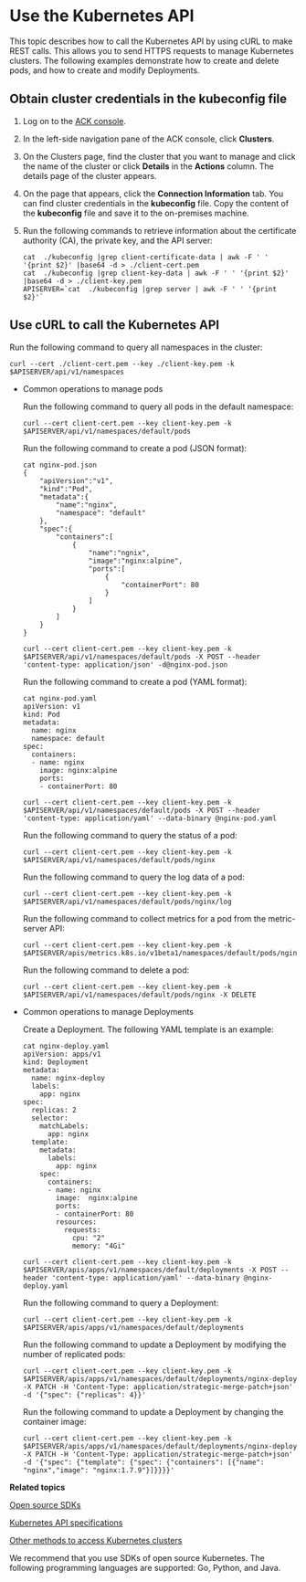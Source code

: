 # Use the Kubernetes API

This topic describes how to call the Kubernetes API by using cURL to make REST calls. This allows you to send HTTPS requests to manage Kubernetes clusters. The following examples demonstrate how to create and delete pods, and how to create and modify Deployments.

## Obtain cluster credentials in the kubeconfig file

1.  Log on to the [ACK console](https://cs.console.aliyun.com).

2.  In the left-side navigation pane of the ACK console, click **Clusters**.

3.  On the Clusters page, find the cluster that you want to manage and click the name of the cluster or click **Details** in the **Actions** column. The details page of the cluster appears.

4.  On the page that appears, click the **Connection Information** tab. You can find cluster credentials in the **kubeconfig** file. Copy the content of the **kubeconfig** file and save it to the on-premises machine.

5.  Run the following commands to retrieve information about the certificate authority \(CA\), the private key, and the API server:

    ```
    cat  ./kubeconfig |grep client-certificate-data | awk -F ' ' '{print $2}' |base64 -d > ./client-cert.pem
    cat  ./kubeconfig |grep client-key-data | awk -F ' ' '{print $2}' |base64 -d > ./client-key.pem
    APISERVER=`cat  ./kubeconfig |grep server | awk -F ' ' '{print $2}'`
    ```


## Use cURL to call the Kubernetes API

Run the following command to query all namespaces in the cluster:

```
curl --cert ./client-cert.pem --key ./client-key.pem -k $APISERVER/api/v1/namespaces
```

-   Common operations to manage pods

    Run the following command to query all pods in the default namespace:

    ```
    curl --cert client-cert.pem --key client-key.pem -k $APISERVER/api/v1/namespaces/default/pods
    ```

    Run the following command to create a pod \(JSON format\):

    ```
    cat nginx-pod.json
    {
        "apiVersion":"v1",
        "kind":"Pod",
        "metadata":{
            "name":"nginx",
            "namespace": "default"
        },
        "spec":{
            "containers":[
                {
                    "name":"ngnix",
                    "image":"nginx:alpine",
                    "ports":[
                        {
                            "containerPort": 80
                        }
                    ]
                }
            ]
        }
    }
    
    curl --cert client-cert.pem --key client-key.pem -k $APISERVER/api/v1/namespaces/default/pods -X POST --header 'content-type: application/json' -d@nginx-pod.json
    ```

    Run the following command to create a pod \(YAML format\):

    ```
    cat nginx-pod.yaml
    apiVersion: v1
    kind: Pod
    metadata:
      name: nginx
      namespace: default
    spec:
      containers:
      - name: nginx
        image: nginx:alpine
        ports:
        - containerPort: 80
    
    curl --cert client-cert.pem --key client-key.pem -k $APISERVER/api/v1/namespaces/default/pods -X POST --header 'content-type: application/yaml' --data-binary @nginx-pod.yaml
    ```

    Run the following command to query the status of a pod:

    ```
    curl --cert client-cert.pem --key client-key.pem -k $APISERVER/api/v1/namespaces/default/pods/nginx
    ```

    Run the following command to query the log data of a pod:

    ```
    curl --cert client-cert.pem --key client-key.pem -k $APISERVER/api/v1/namespaces/default/pods/nginx/log
    ```

    Run the following command to collect metrics for a pod from the metric-server API:

    ```
    curl --cert client-cert.pem --key client-key.pem -k $APISERVER/apis/metrics.k8s.io/v1beta1/namespaces/default/pods/nginx
    ```

    Run the following command to delete a pod:

    ```
    curl --cert client-cert.pem --key client-key.pem -k $APISERVER/api/v1/namespaces/default/pods/nginx -X DELETE
    ```

-   Common operations to manage Deployments

    Create a Deployment. The following YAML template is an example:

    ```
    cat nginx-deploy.yaml
    apiVersion: apps/v1
    kind: Deployment
    metadata:
      name: nginx-deploy
      labels:
        app: nginx
    spec:
      replicas: 2
      selector:
        matchLabels:
          app: nginx
      template:
        metadata:
          labels:
            app: nginx
        spec:
          containers:
          - name: nginx
            image:  nginx:alpine
            ports:
            - containerPort: 80
            resources:
              requests:
                cpu: "2"
                memory: "4Gi"
    
    curl --cert client-cert.pem --key client-key.pem -k $APISERVER/apis/apps/v1/namespaces/default/deployments -X POST --header 'content-type: application/yaml' --data-binary @nginx-deploy.yaml
    ```

    Run the following command to query a Deployment:

    ```
    curl --cert client-cert.pem --key client-key.pem -k $APISERVER/apis/apps/v1/namespaces/default/deployments
    ```

    Run the following command to update a Deployment by modifying the number of replicated pods:

    ```
    curl --cert client-cert.pem --key client-key.pem -k $APISERVER/apis/apps/v1/namespaces/default/deployments/nginx-deploy -X PATCH -H 'Content-Type: application/strategic-merge-patch+json' -d '{"spec": {"replicas": 4}}'
    ```

    Run the following command to update a Deployment by changing the container image:

    ```
    curl --cert client-cert.pem --key client-key.pem -k $APISERVER/apis/apps/v1/namespaces/default/deployments/nginx-deploy -X PATCH -H 'Content-Type: application/strategic-merge-patch+json' -d '{"spec": {"template": {"spec": {"containers": [{"name": "nginx","image": "nginx:1.7.9"}]}}}}'
    ```


**Related topics**  


[Open source SDKs](https://kubernetes.io/docs/reference/using-api/client-libraries/)

[Kubernetes API specifications](https://kubernetes.io/docs/reference/generated/kubernetes-api/v1.17/)

[Other methods to access Kubernetes clusters](https://kubernetes.io/docs/tasks/administer-cluster/access-cluster-api/)

We recommend that you use SDKs of open source Kubernetes. The following programming languages are supported: Go, Python, and Java.

  


